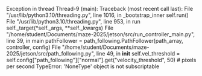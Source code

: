 Exception in thread Thread-9 (main):
Traceback (most recent call last):
  File "/usr/lib/python3.10/threading.py", line 1016, in _bootstrap_inner
    self.run()
  File "/usr/lib/python3.10/threading.py", line 953, in run
    self._target(*self._args, **self._kwargs)
  File "/home/student/Documents/maze-2025/jetson/src/run_controller_main.py", line 39, in main
    pathFollower = path_following.PathFollower(path_array, controller, config)
  File "/home/student/Documents/maze-2025/jetson/src/path_following.py", line 49, in __init__
    self.vel_threshold = self.config["path_following"]["normal"].get("velocity_threshold", 50)  # pixels per second
TypeError: 'NoneType' object is not subscriptable


